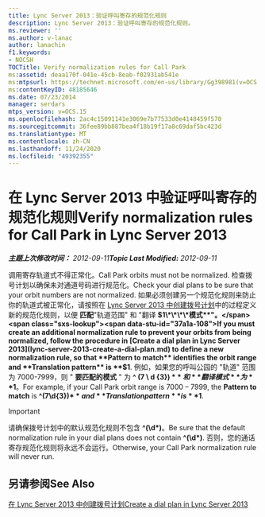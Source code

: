 ```yaml
---
title: Lync Server 2013：验证呼叫寄存的规范化规则
description: Lync Server 2013：验证呼叫寄存的规范化规则。
ms.reviewer: ''
ms.author: v-lanac
author: lanachin
f1.keywords:
- NOCSH
TOCTitle: Verify normalization rules for Call Park
ms:assetid: deaa170f-041e-45cb-8eab-f02931ab541e
ms:mtpsurl: https://technet.microsoft.com/en-us/library/Gg398981(v=OCS.15)
ms:contentKeyID: 48185646
ms.date: 07/23/2014
manager: serdars
mtps_version: v=OCS.15
ms.openlocfilehash: 2ac4c15091141e3069e7b77533d0e4148459f570
ms.sourcegitcommit: 36fee89bb887bea4f18b19f17a8c69daf5bc423d
ms.translationtype: MT
ms.contentlocale: zh-CN
ms.lasthandoff: 11/24/2020
ms.locfileid: "49392355"
---
```

# <a name="verify-normalization-rules-for-call-park-in-lync-server-2013"></a><span data-ttu-id="37a1a-103">在 Lync Server 2013 中验证呼叫寄存的规范化规则</span><span class="sxs-lookup"><span data-stu-id="37a1a-103">Verify normalization rules for Call Park in Lync Server 2013</span></span>

<div data-xmlns="http://www.w3.org/1999/xhtml">

<div class="topic" data-xmlns="http://www.w3.org/1999/xhtml" data-msxsl="urn:schemas-microsoft-com:xslt" data-cs="https://msdn.microsoft.com/">

<div data-asp="https://msdn2.microsoft.com/asp">



</div>

<div id="mainSection">

<div id="mainBody"><span data-ttu-id="37a1a-104">

<span> </span></span><span class="sxs-lookup"><span data-stu-id="37a1a-104">

<span> </span></span></span>

<span data-ttu-id="37a1a-105">_**主题上次修改时间：** 2012-09-11_</span><span class="sxs-lookup"><span data-stu-id="37a1a-105">_**Topic Last Modified:** 2012-09-11_</span></span>

<span data-ttu-id="37a1a-106">调用寄存轨道式不得正常化。</span><span class="sxs-lookup"><span data-stu-id="37a1a-106">Call Park orbits must not be normalized.</span></span> <span data-ttu-id="37a1a-107">检查拨号计划以确保未对通道号码进行规范化。</span><span class="sxs-lookup"><span data-stu-id="37a1a-107">Check your dial plans to be sure that your orbit numbers are not normalized.</span></span> <span data-ttu-id="37a1a-108">如果必须创建另一个规范化规则来防止你的轨道式被正常化，请按照在 [Lync Server 2013 中创建拨号计划](lync-server-2013-create-a-dial-plan.md)中的过程定义新的规范化规则，以便 **匹配**"轨道范围" 和 "翻译 **$1\*\*\*\*模式**"。</span><span class="sxs-lookup"><span data-stu-id="37a1a-108">If you must create an additional normalization rule to prevent your orbits from being normalized, follow the procedure in [Create a dial plan in Lync Server 2013](lync-server-2013-create-a-dial-plan.md) to define a new normalization rule, so that **Pattern to match** identifies the orbit range and **Translation pattern** is **$1**.</span></span> <span data-ttu-id="37a1a-109">例如，如果您的呼叫公园的 "轨道" 范围为 7000-7999，则 " **要匹配的模式** " 为 **^ (7 \\ d {3}) $** 和 **翻译模式** 为 **$1**。</span><span class="sxs-lookup"><span data-stu-id="37a1a-109">For example, if your Call Park orbit range is 7000 – 7999, the **Pattern to match** is **^(7\\d{3})$** and **Translation pattern** is **$1**.</span></span>

<div>


> [!IMPORTANT]  
> <span data-ttu-id="37a1a-110">请确保拨号计划中的默认规范化规则不包含 <STRONG>^(\d\*)</STRONG>。</span><span class="sxs-lookup"><span data-stu-id="37a1a-110">Be sure that the default normalization rule in your dial plans does not contain <STRONG>^(\d\*)</STRONG>.</span></span> <span data-ttu-id="37a1a-111">否则，您的通话寄存规范化规则将永远不会运行。</span><span class="sxs-lookup"><span data-stu-id="37a1a-111">Otherwise, your Call Park normalization rule will never run.</span></span>



</div>

<div>

## <a name="see-also"></a><span data-ttu-id="37a1a-112">另请参阅</span><span class="sxs-lookup"><span data-stu-id="37a1a-112">See Also</span></span>


[<span data-ttu-id="37a1a-113">在 Lync Server 2013 中创建拨号计划</span><span class="sxs-lookup"><span data-stu-id="37a1a-113">Create a dial plan in Lync Server 2013</span></span>](lync-server-2013-create-a-dial-plan.md)  
  

<span data-ttu-id="37a1a-114"></div>

</div>

<span> </span>

</div>

</div>

</span><span class="sxs-lookup"><span data-stu-id="37a1a-114"></div>

</div>

<span> </span>

</div>

</div>

</span></span></div>

